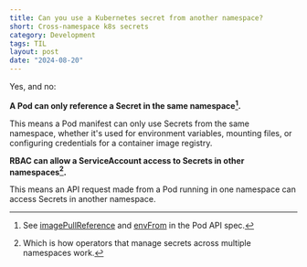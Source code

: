 ```yaml
---
title: Can you use a Kubernetes secret from another namespace? 
short: Cross-namespace k8s secrets
category: Development
tags: TIL
layout: post
date: "2024-08-20"
---
```


Yes, and no:

**A Pod can only reference a Secret in the same namespace[^1].**

This means a Pod manifest can only use Secrets from the same namespace, whether it's used for environment variables, mounting files, or configuring credentials for a container image registry.

**RBAC can allow a ServiceAccount access to Secrets in other namespaces[^2].**

This means an API request made from a Pod running in one namespace can access Secrets in another namespace.

[^1]: See [imagePullReference](https://kubernetes.io/docs/reference/kubernetes-api/workload-resources/pod-v1/#containers) and [envFrom](https://kubernetes.io/docs/reference/kubernetes-api/workload-resources/pod-v1/#environment-variables) in the Pod API spec.
[^2]: Which is how operators that manage secrets across multiple namespaces work.
